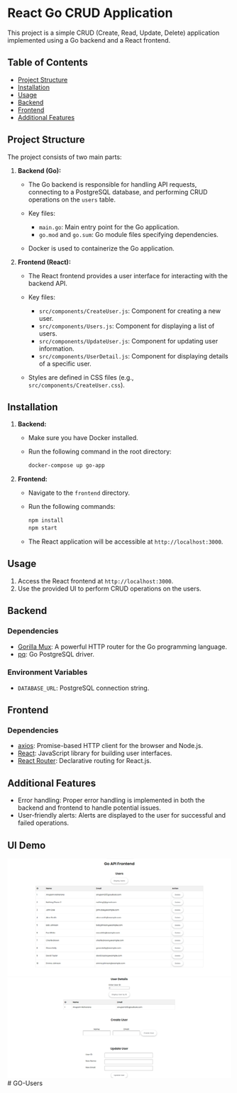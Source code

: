 # React Go CRUD Application

This project is a simple CRUD (Create, Read, Update, Delete) application implemented using a Go backend and a React frontend.

## Table of Contents

- [Project Structure](#project-structure)
- [Installation](#installation)
- [Usage](#usage)
- [Backend](#backend)
- [Frontend](#frontend)
- [Additional Features](#additional-features)

## Project Structure

The project consists of two main parts:

1. **Backend (Go):**
   - The Go backend is responsible for handling API requests, connecting to a PostgreSQL database, and performing CRUD operations on the `users` table.

   - Key files:
     - `main.go`: Main entry point for the Go application.
     - `go.mod` and `go.sum`: Go module files specifying dependencies.

   - Docker is used to containerize the Go application.

2. **Frontend (React):**
   - The React frontend provides a user interface for interacting with the backend API.

   - Key files:
     - `src/components/CreateUser.js`: Component for creating a new user.
     - `src/components/Users.js`: Component for displaying a list of users.
     - `src/components/UpdateUser.js`: Component for updating user information.
     - `src/components/UserDetail.js`: Component for displaying details of a specific user.

   - Styles are defined in CSS files (e.g., `src/components/CreateUser.css`).

## Installation

1. **Backend:**
   - Make sure you have Docker installed.
   - Run the following command in the root directory:

     ```bash
     docker-compose up go-app
     ```

2. **Frontend:**
   - Navigate to the `frontend` directory.
   - Run the following commands:

     ```bash
     npm install
     npm start
     ```

   - The React application will be accessible at `http://localhost:3000`.

## Usage

1. Access the React frontend at `http://localhost:3000`.
2. Use the provided UI to perform CRUD operations on the users.

## Backend

### Dependencies

- [Gorilla Mux](https://github.com/gorilla/mux): A powerful HTTP router for the Go programming language.
- [pq](https://github.com/lib/pq): Go PostgreSQL driver.

### Environment Variables

- `DATABASE_URL`: PostgreSQL connection string.

## Frontend

### Dependencies

- [axios](https://axios-http.com): Promise-based HTTP client for the browser and Node.js.
- [React](https://reactjs.org): JavaScript library for building user interfaces.
- [React Router](https://reactrouter.com): Declarative routing for React.js.

## Additional Features

- Error handling: Proper error handling is implemented in both the backend and frontend to handle potential issues.
- User-friendly alerts: Alerts are displayed to the user for successful and failed operations.

UI Demo
-------
![Alt text](image.png)
![Alt text](image-1.png)# GO-Users
